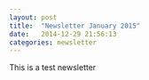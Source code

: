 ```yaml
---
layout: post
title:  "Newsletter January 2015"
date:   2014-12-29 21:56:13
categories: newsletter
---
```

This is a test newsletter
